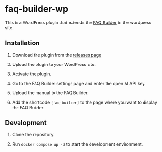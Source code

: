 # faq-builder-wp

This is a WordPress plugin that extends the [FAQ Builder](https://github.com/kromiii/faq-builder) in the wordpress site.

## Installation

1. Download the plugin from the [releases page]()

2. Upload the plugin to your WordPress site.

3. Activate the plugin.

4. Go to the FAQ Builder settings page and enter the open AI API key.

5. Upload the manual to the FAQ Builder.

6. Add the shortcode `[faq-builder]` to the page where you want to display the FAQ Builder.

## Development

1. Clone the repository.

2. Run `docker compose up -d` to start the development environment.

